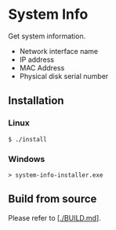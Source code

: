 # System Info
Get system information.

- Network interface name
- IP address
- MAC Address
- Physical disk serial number

## Installation

### Linux

```
$ ./install
```

### Windows

```
> system-info-installer.exe
```

## Build from source
Please refer to [[./BUILD.md](./BUILD.md)].
